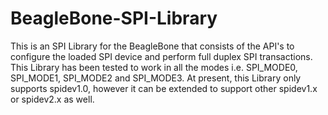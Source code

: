 # BeagleBone-SPI-Library

This is an SPI Library for the BeagleBone that consists of the API's to configure the loaded SPI device and perform full duplex SPI transactions. This Library has been tested to work in all the modes i.e. SPI_MODE0, SPI_MODE1, SPI_MODE2 and SPI_MODE3. At present, this Library only supports spidev1.0, however it can be extended to support other spidev1.x or spidev2.x as well.
